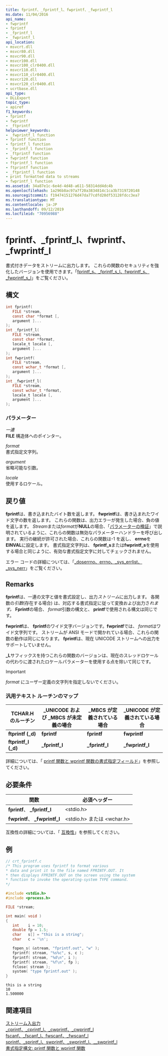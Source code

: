 ```yaml
---
title: fprintf、_fprintf_l、fwprintf、_fwprintf_l
ms.date: 11/04/2016
api_name:
- fwprintf
- fprintf
- _fprintf_l
- _fwprintf_l
api_location:
- msvcrt.dll
- msvcr80.dll
- msvcr90.dll
- msvcr100.dll
- msvcr100_clr0400.dll
- msvcr110.dll
- msvcr110_clr0400.dll
- msvcr120.dll
- msvcr120_clr0400.dll
- ucrtbase.dll
api_type:
- DLLExport
topic_type:
- apiref
f1_keywords:
- fprintf
- fwprintf
- _ftprintf
helpviewer_keywords:
- _fwprintf_l function
- fprintf function
- fprintf_l function
- _fprintf_l function
- _ftprintf function
- fwprintf function
- ftprintf_l function
- ftprintf function
- _ftprintf_l function
- print formatted data to streams
- fwprintf_l function
ms.assetid: 34a87e1c-6e4d-4d48-a611-58314dd4dc4b
ms.openlocfilehash: 1a296b8ac97a7f20a3834814c1ca3b7319720148
ms.sourcegitcommit: f19474151276d47da77cdfd20df53128fdcc3ea7
ms.translationtype: MT
ms.contentlocale: ja-JP
ms.lasthandoff: 09/12/2019
ms.locfileid: "70956988"
---
```

# <a name="fprintf-_fprintf_l-fwprintf-_fwprintf_l"></a>fprintf、_fprintf_l、fwprintf、_fwprintf_l

書式付きデータをストリームに出力します。 これらの関数のセキュリティを強化したバージョンを使用できます。「[fprintf_s、_fprintf_s_l、fwprintf_s、_fwprintf_s_l](fprintf-s-fprintf-s-l-fwprintf-s-fwprintf-s-l.md)」をご覧ください。

## <a name="syntax"></a>構文

```C
int fprintf(
   FILE *stream,
   const char *format [,
   argument ]...
);
int _fprintf_l(
   FILE *stream,
   const char *format,
   locale_t locale [,
   argument ]...
);
int fwprintf(
   FILE *stream,
   const wchar_t *format [,
   argument ]...
);
int _fwprintf_l(
   FILE *stream,
   const wchar_t *format,
   locale_t locale [,
   argument ]...
);
```

### <a name="parameters"></a>パラメーター

*一連*<br/>
**FILE** 構造体へのポインター。

*format*<br/>
書式指定文字列。

*argument*<br/>
省略可能な引数。

*locale*<br/>
使用するロケール。

## <a name="return-value"></a>戻り値

**fprintf**は、書き込まれたバイト数を返します。 **fwprintf**は、書き込まれたワイド文字の数を返します。 これらの関数は、出力エラーが発生した場合、負の値を返します。 *Stream*または*format*が**NULL**の場合、「[パラメーターの検証](../../c-runtime-library/parameter-validation.md)」で説明されているように、これらの関数は無効なパラメーターハンドラーを呼び出します。 実行の継続が許可された場合、これらの関数は-1 を返し、 **errno**を**EINVAL**に設定します。 書式指定文字列は、 **fprintf_s**または**fwprintf_s**を使用する場合と同じように、有効な書式指定文字に対してチェックされません。

エラー コードの詳細については、「[_doserrno、errno、_sys_errlist、_sys_nerr](../../c-runtime-library/errno-doserrno-sys-errlist-and-sys-nerr.md)」をご覧ください。

## <a name="remarks"></a>Remarks

**fprintf**は、一連の文字と値を書式設定し、出力*ストリーム*に出力します。 各関数の*引数*(存在する場合) は、対応する書式指定に従って変換および出力さ*れます。* **Fprintf**の場合、 *format*引数の構文と、 **printf**で使用される構文は同じです。

**fwprintf**は、 **fprintf**のワイド文字バージョンです。**fwprintf**では、 *format*はワイド文字列です。 ストリームが ANSI モードで開かれている場合、これらの関数の動作は同じになります。 **fprintf**は、現在 UNICODE ストリームへの出力をサポートしていません。

**_L**サフィックスを持つこれらの関数のバージョンは、現在のスレッドロケールの代わりに渡されたロケールパラメーターを使用する点を除いて同じです。

> [!IMPORTANT]
> *format* にユーザー定義の文字列を指定しないでください。

### <a name="generic-text-routine-mappings"></a>汎用テキスト ルーチンのマップ

|TCHAR.H のルーチン|_UNICODE および _MBCS が未定義の場合|_MBCS が定義されている場合|_UNICODE が定義されている場合|
|---------------------|------------------------------------|--------------------|-----------------------|
|**ftprintf (_d)**|**fprintf**|**fprintf**|**fwprintf**|
|**ftprintf_l (_d)**|**_fprintf_l**|**_fprintf_l**|**_fwprintf_l**|

詳細については、「 [printf 関数と wprintf 関数の書式指定フィールド](../../c-runtime-library/format-specification-syntax-printf-and-wprintf-functions.md)」を参照してください。

## <a name="requirements"></a>必要条件

|関数|必須ヘッダー|
|--------------|---------------------|
|**fprintf**、 **_fprintf_l**|\<stdio.h>|
|**fwprintf**、 **_fwprintf_l**|\<stdio.h> または \<wchar.h>|

互換性の詳細については、「 [互換性](../../c-runtime-library/compatibility.md)」を参照してください。

## <a name="example"></a>例

```C
// crt_fprintf.c
/* This program uses fprintf to format various
* data and print it to the file named FPRINTF.OUT. It
* then displays FPRINTF.OUT on the screen using the system
* function to invoke the operating-system TYPE command.
*/

#include <stdio.h>
#include <process.h>

FILE *stream;

int main( void )
{
   int    i = 10;
   double fp = 1.5;
   char   s[] = "this is a string";
   char   c = '\n';

   fopen_s( &stream, "fprintf.out", "w" );
   fprintf( stream, "%s%c", s, c );
   fprintf( stream, "%d\n", i );
   fprintf( stream, "%f\n", fp );
   fclose( stream );
   system( "type fprintf.out" );
}
```

```Output
this is a string
10
1.500000
```

## <a name="see-also"></a>関連項目

[ストリーム入出力](../../c-runtime-library/stream-i-o.md)<br/>
[_cprintf、_cprintf_l、_cwprintf、_cwprintf_l](cprintf-cprintf-l-cwprintf-cwprintf-l.md)<br/>
[fscanf、_fscanf_l、fwscanf、_fwscanf_l](fscanf-fscanf-l-fwscanf-fwscanf-l.md)<br/>
[sprintf、_sprintf_l、swprintf、_swprintf_l、\__swprintf_l](sprintf-sprintf-l-swprintf-swprintf-l-swprintf-l.md)<br/>
[書式指定構文: printf 関数と wprintf 関数](../../c-runtime-library/format-specification-syntax-printf-and-wprintf-functions.md)<br/>
